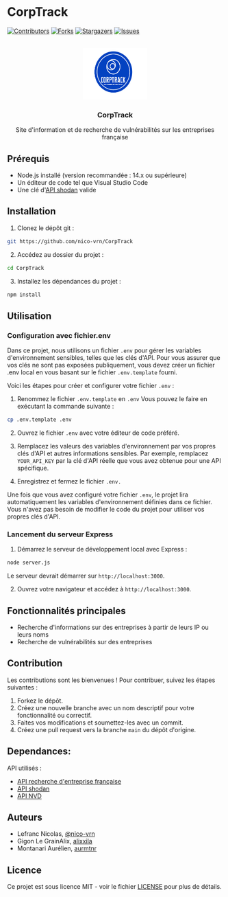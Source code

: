 # CorpTrack
<a name="readme-top"></a>

[![Contributors][contributors-shield]][contributors-url]
[![Forks][forks-shield]][forks-url]
[![Stargazers][stars-shield]][stars-url]
[![Issues][issues-shield]][issues-url]

<!-- PROJECT LOGO -->
<br />
<div align="center">
  <a href="https://github.com/nico-vrn/CorpTrack">
    <img src="public/images/logo_corptrack.png" alt="Logo" width="150" height="120">
  </a>

  <h3 align="center">CorpTrack</h3>

  <p align="center">
    Site d'information et de recherche de vulnérabilités sur les entreprises française 
    <br />
   </p>
</div>

## Prérequis

- Node.js installé (version recommandée : 14.x ou supérieure)
- Un éditeur de code tel que Visual Studio Code
- Une clé d'[API shodan](https://developer.shodan.io/api) valide

## Installation

1. Clonez le dépôt git :
```sh
git https://github.com/nico-vrn/CorpTrack
```

2. Accédez au dossier du projet :
```sh
cd CorpTrack
```

3. Installez les dépendances du projet :
```sh
npm install
```

## Utilisation

### Configuration avec fichier.env 

Dans ce projet, nous utilisons un fichier `.env` pour gérer les variables d'environnement sensibles, telles que les clés d'API. Pour vous assurer que vos clés ne sont pas exposées publiquement, vous devez créer un fichier .env local en vous basant sur le fichier `.env.template` fourni.

Voici les étapes pour créer et configurer votre fichier `.env` :

1. Renommez le fichier `.env.template` en `.env` Vous pouvez le faire en exécutant la commande suivante :
```sh
cp .env.template .env
```

2. Ouvrez le fichier `.env` avec votre éditeur de code préféré.

3. Remplacez les valeurs des variables d'environnement par vos propres clés d'API et autres informations sensibles. Par exemple, remplacez `YOUR_API_KEY` par la clé d'API réelle que vous avez obtenue pour une API spécifique.

4. Enregistrez et fermez le fichier `.env.`

Une fois que vous avez configuré votre fichier `.env`, le projet lira automatiquement les variables d'environnement définies dans ce fichier. Vous n'avez pas besoin de modifier le code du projet pour utiliser vos propres clés d'API.

### Lancement du serveur Express

1. Démarrez le serveur de développement local avec Express :
```sh
node server.js
```

Le serveur devrait démarrer sur `http://localhost:3000`.

2. Ouvrez votre navigateur et accédez à `http://localhost:3000`.

## Fonctionnalités principales

- Recherche d'informations sur des entreprises à partir de leurs IP ou leurs noms
- Recherche de vulnérabilités sur des entreprises 

## Contribution

Les contributions sont les bienvenues ! Pour contribuer, suivez les étapes suivantes :

1. Forkez le dépôt.
2. Créez une nouvelle branche avec un nom descriptif pour votre fonctionnalité ou correctif.
3. Faites vos modifications et soumettez-les avec un commit.
4. Créez une pull request vers la branche `main` du dépôt d'origine.

## Dependances:

API utilisés :
- [API recherche d'entreprise française](https://api.gouv.fr/documentation/api-recherche-entreprises)
- [API shodan](https://developer.shodan.io/api) 
- [API NVD](https://nvd.nist.gov/developers/vulnerabilities)

## Auteurs

- Lefranc Nicolas, [@nico-vrn](https://github.com/nico-vrn)
- Gigon Le GrainAlix, [alixxila](https://github.com/alixxila)
- Montanari Aurélien, [aurmtnr](https://github.com/aurmtn)

## Licence

Ce projet est sous licence MIT - voir le fichier [LICENSE](LICENSE) pour plus de détails.


<!-- MARKDOWN LINKS & IMAGES -->
<!-- https://www.markdownguide.org/basic-syntax/#reference-style-links -->
[contributors-shield]: https://img.shields.io/github/contributors/nico-vrn/CorpTrack?style=for-the-badge
[contributors-url]: https://github.com/nico-vrn/CorpTrack/graphs/contributors
[forks-shield]: https://img.shields.io/github/forks/nico-vrn/CorpTrack.svg?style=for-the-badge
[forks-url]: https://github.com/nico-vrn/CorpTrack/network/members
[stars-shield]: https://img.shields.io/github/stars/nico-vrn/CorpTrack.svg?style=for-the-badge
[stars-url]: https://github.com/nico-vrn/CorpTrack/stargazers
[issues-shield]: https://img.shields.io/github/issues/nico-vrn/CorpTrack.svg?style=for-the-badge
[issues-url]: https://github.com/nico-vrn/CorpTrack/issues
